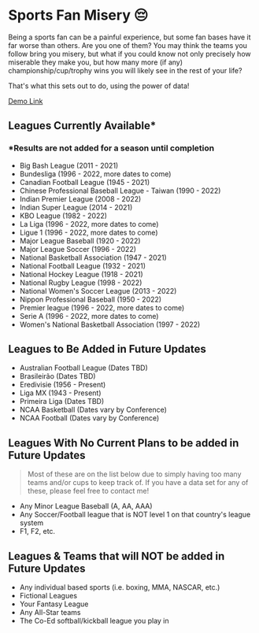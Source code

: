 # Sports Fan Misery 😔

Being a sports fan can be a painful experience, but some fan bases have it far worse than others. Are you one of them? You may think the teams you follow bring you misery, but what if you could know not only precisely how miserable they make you, but how many more (if any) championship/cup/trophy wins you will likely see in the rest of your life?

That's what this sets out to do, using the power of data!

[Demo Link](https://durhamster.github.io/Sports_Fan_Misery/)

## Leagues Currently Available*

### *Results are not added for a season until completion

- Big Bash League (2011 - 2021)
- Bundesliga (1996 - 2022, more dates to come)
- Canadian Football League (1945 - 2021)
- Chinese Professional Baseball League - Taiwan (1990 - 2022)
- Indian Premier League (2008 - 2022)
- Indian Super League (2014 - 2021)
- KBO League (1982 - 2022)
- La Liga (1996 - 2022, more dates to come)
- Ligue 1 (1996 - 2022, more dates to come)
- Major League Baseball (1920 - 2022)
- Major League Soccer (1996 - 2022)
- National Basketball Association (1947 - 2021)
- National Football League (1932 - 2021)
- National Hockey League (1918 - 2021)
- National Rugby League (1998 - 2022)
- National Women's Soccer League (2013 - 2022)
- Nippon Professional Baseball (1950 - 2022)
- Premier league (1996 - 2022, more dates to come)
- Serie A (1996 - 2022, more dates to come)
- Women's National Basketball Association (1997 - 2022)

## Leagues to Be Added in Future Updates

- Australian Football League (Dates TBD)
- Brasileirão (Dates TBD)
- Eredivisie (1956 - Present)
- Liga MX (1943 - Present)
- Primeira Liga (Dates TBD)
- NCAA Basketball (Dates vary by Conference)
- NCAA Football (Dates vary by Conference)

## Leagues With No Current Plans to be added in Future Updates

> Most of these are on the list below due to simply having too many teams and/or cups to keep track of. If you have a data set for any of these, please feel free to contact me!

- Any Minor League Baseball (A, AA, AAA)
- Any Soccer/Football league that is NOT level 1 on that country's league system
- F1, F2, etc.

## Leagues & Teams that will NOT be added in Future Updates

- Any individual based sports (i.e. boxing, MMA, NASCAR, etc.)
- Fictional Leagues
- Your Fantasy League
- Any All-Star teams
- The Co-Ed softball/kickball league you play in
